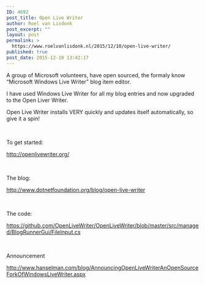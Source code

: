 ```yaml
---
ID: 4692
post_title: Open Live Writer
author: Roel van Lisdonk
post_excerpt: ""
layout: post
permalink: >
  https://www.roelvanlisdonk.nl/2015/12/10/open-live-writer/
published: true
post_date: 2015-12-10 13:42:17
---
```

<p>A group of Microsoft volunteers, have open sourced, the formaly know “Microsoft Windows Live Writer” blog item editor.</p>  <p>I have used Windows Live Writer for all my blog entries and now upgraded to the Open Liver Writer.</p>  <p>Open Live Writer installs VERY quickly and updates itself automatically, so give it a spin!</p>  <p>&#160;</p>  <p>To get started:</p>  <p><a title="http://openlivewriter.org/" href="http://openlivewriter.org/">http://openlivewriter.org/</a></p>  <p>&#160;</p>  <p>The blog:</p>  <p><a title="http://www.dotnetfoundation.org/blog/open-live-writer" href="http://www.dotnetfoundation.org/blog/open-live-writer">http://www.dotnetfoundation.org/blog/open-live-writer</a></p>  <p>&#160;</p>  <p>The code:</p>  <p><a title="https://github.com/OpenLiveWriter/OpenLiveWriter/blob/master/src/managed/BlogRunnerGui/FileInput.cs" href="https://github.com/OpenLiveWriter/OpenLiveWriter/blob/master/src/managed/BlogRunnerGui/FileInput.cs">https://github.com/OpenLiveWriter/OpenLiveWriter/blob/master/src/managed/BlogRunnerGui/FileInput.cs</a></p>  <p>&#160;</p>  <p>Announcement</p>  <p><a title="http://www.hanselman.com/blog/AnnouncingOpenLiveWriterAnOpenSourceForkOfWindowsLiveWriter.aspx" href="http://www.hanselman.com/blog/AnnouncingOpenLiveWriterAnOpenSourceForkOfWindowsLiveWriter.aspx">http://www.hanselman.com/blog/AnnouncingOpenLiveWriterAnOpenSourceForkOfWindowsLiveWriter.aspx</a></p>